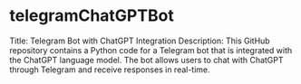 # telegramChatGPTBot
Title: Telegram Bot with ChatGPT Integration  Description: This GitHub repository contains a Python code for a Telegram bot that is integrated with the ChatGPT language model. The bot allows users to chat with ChatGPT through Telegram and receive responses in real-time.
